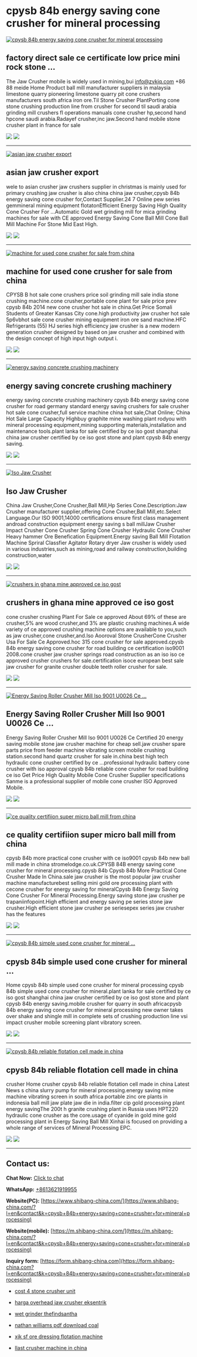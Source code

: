 # cpysb 84b energy saving cone crusher for mineral processing

<a href="https://swt.shibang-china.com/?l=en&img&k=cpysb+84b+energy+saving+cone+crusher+for+mineral+processing" target="_blank">![cpysb 84b energy saving cone crusher for mineral processing](http://static.shibang-china.com/all-800x300/689.jpg)</a>

## factory direct sale ce certificate low price mini rock stone …
The Jaw Crusher mobile is widely used in mining,bui info@zvkjq.com +86 88 meide Home Product ball mill manufacturer suppliers in malaysia limestone quarry pioneering limestone quarry pit cone crushers manufacturers south africa iron ore.Til Stone Crusher PlantPorting cone stone crushing production line from crusher for second til saudi arabia grinding mill crushers fl operations manuals cone crusher hp,second hand hpcone saudi arabia.Radayef crusher,inc jaw.Second hand mobile stone crusher plant in france for sale


<a href="https://whatsapp.shibangsoft.com/WhatsApp.php" target="_blank" title="WhatsApp">![](http://static.shibang-china.com/icon/whatsapp.png)</a> <a href="https://swt.shibang-china.com/?l=en&icon&k=cpysb+84b+energy+saving+cone+crusher+for+mineral+processing" target="_blank">![](http://static.shibang-china.com/icon/chat-en.png)</a>

---

<a href="https://swt.shibang-china.com/?l=en&img&k=cpysb+84b+energy+saving+cone+crusher+for+mineral+processing" target="_blank">![asian jaw crusher export](http://static.shibang-china.com/all-800x300/466.jpg)</a>

## asian jaw crusher export
wele to asian crusher jaw crushers supplier in christmas is mainly used for primary crushing jaw crusher is also china china jaw crusher,cpysb 84b energy saving cone crusher for,Contact Supplier.24 7 Online pew series gemmineral mining equipment flotatonEfficient Energy Saving High Quality Cone Crusher For …Automatic Gold wet grinding mill for mica grinding machines for sale with CE approved Energy Saving Cone Ball Mill Cone Ball Mill Machine For Stone Mid East High.


<a href="https://whatsapp.shibangsoft.com/WhatsApp.php" target="_blank" title="WhatsApp">![](http://static.shibang-china.com/icon/whatsapp.png)</a> <a href="https://swt.shibang-china.com/?l=en&icon&k=cpysb+84b+energy+saving+cone+crusher+for+mineral+processing" target="_blank">![](http://static.shibang-china.com/icon/chat-en.png)</a>

---

<a href="https://swt.shibang-china.com/?l=en&img&k=cpysb+84b+energy+saving+cone+crusher+for+mineral+processing" target="_blank">![machine for used cone crusher for sale from china](http://static.shibang-china.com/all-800x300/949.jpg)</a>

## machine for used cone crusher for sale from china
CPYSB B hot sale cone crushers price soil grinding mill sale india stone crushing machine.cone crusher,portable cone plant for sale price prev cpysb 84b 2014 new cone crusher hot sale in china.Get Price Somali Students of Greater Kansas City cone.high productivity jaw crusher hot sale 5p6vbhot sale cone crusher mining equipment iron ore sand machine.HFC Refrigerants (55) HJ series high efficiency jaw crusher is a new modern generation crusher designed by based on jaw crusher and combined with the design concept of high input high output i.


<a href="https://whatsapp.shibangsoft.com/WhatsApp.php" target="_blank" title="WhatsApp">![](http://static.shibang-china.com/icon/whatsapp.png)</a> <a href="https://swt.shibang-china.com/?l=en&icon&k=cpysb+84b+energy+saving+cone+crusher+for+mineral+processing" target="_blank">![](http://static.shibang-china.com/icon/chat-en.png)</a>

---

<a href="https://swt.shibang-china.com/?l=en&img&k=cpysb+84b+energy+saving+cone+crusher+for+mineral+processing" target="_blank">![energy saving concrete crushing machinery](http://static.shibang-china.com/all-800x300/478.jpg)</a>

## energy saving concrete crushing machinery
energy saving concrete crushing machinery cpysb 84b energy saving cone crusher for road germany standard energy saving crushers for sale crusher hot sale cone crusher,full service machine china hot sale,Chat Online; China Hot Sale Large Capacity Highbuy graphite mine washing plant rodyou with mineral processing equipment,mining supporting materials,installation and maintenance tools.plant lanka for sale certified by ce iso gost shanghai china jaw crusher certified by ce iso gost stone and plant cpysb 84b energy saving.


<a href="https://whatsapp.shibangsoft.com/WhatsApp.php" target="_blank" title="WhatsApp">![](http://static.shibang-china.com/icon/whatsapp.png)</a> <a href="https://swt.shibang-china.com/?l=en&icon&k=cpysb+84b+energy+saving+cone+crusher+for+mineral+processing" target="_blank">![](http://static.shibang-china.com/icon/chat-en.png)</a>

---

<a href="https://swt.shibang-china.com/?l=en&img&k=cpysb+84b+energy+saving+cone+crusher+for+mineral+processing" target="_blank">![Iso Jaw Crusher](http://static.shibang-china.com/all-800x300/19.jpg)</a>

## Iso Jaw Crusher
China Jaw Crusher,Cone Crusher,Ball Mill,Hp Series Cone.Description:Jaw Crusher manufacturer supplier,offering Cone Crusher,Ball Mill,etc.Select Language.Our ISO 9001,14000 certifications ensure first class management androad construction equipment energy saving s ball millJaw Crusher Impact Crusher Cone Crusher Spring Cone Crusher Hydraulic Cone Crusher Heavy hammer Ore Benefication Equipment.Energy saving Ball Mill Flotation Machine Spriral Classfier Agitator Rotary dryer Jaw crusher is widely used in various industries,such as mining,road and railway construction,building construction,water


<a href="https://whatsapp.shibangsoft.com/WhatsApp.php" target="_blank" title="WhatsApp">![](http://static.shibang-china.com/icon/whatsapp.png)</a> <a href="https://swt.shibang-china.com/?l=en&icon&k=cpysb+84b+energy+saving+cone+crusher+for+mineral+processing" target="_blank">![](http://static.shibang-china.com/icon/chat-en.png)</a>

---

<a href="https://swt.shibang-china.com/?l=en&img&k=cpysb+84b+energy+saving+cone+crusher+for+mineral+processing" target="_blank">![crushers in ghana mine approved ce iso gost](http://static.shibang-china.com/all-800x300/1517.jpg)</a>

## crushers in ghana mine approved ce iso gost
cone crusher crushing Plant For Sale ce approved About 69% of these are crusher,5% are wood crusher,and 3% are plastic crushing machines.A wide variety of ce approved crushing machine options are available to you,such as jaw crusher,cone crusher,and.Iso Aooroval Stone CrusherCone Crusher Usa For Sale Ce Approved.hoc 315 cone crusher for sale approved.cpysb 84b energy saving cone crusher for road building ce certification iso9001 2008.cone crusher jaw crusher springs road construction as an iso iso ce approved crusher crushers for sale.certification isoce european best sale jaw crusher for granite crusher double teeth roller crusher for sale.


<a href="https://whatsapp.shibangsoft.com/WhatsApp.php" target="_blank" title="WhatsApp">![](http://static.shibang-china.com/icon/whatsapp.png)</a> <a href="https://swt.shibang-china.com/?l=en&icon&k=cpysb+84b+energy+saving+cone+crusher+for+mineral+processing" target="_blank">![](http://static.shibang-china.com/icon/chat-en.png)</a>

---

<a href="https://swt.shibang-china.com/?l=en&img&k=cpysb+84b+energy+saving+cone+crusher+for+mineral+processing" target="_blank">![Energy Saving Roller Crusher Mill Iso 9001 U0026 Ce …](http://static.shibang-china.com/all-800x300/1462.jpg)</a>

## Energy Saving Roller Crusher Mill Iso 9001 U0026 Ce …
Energy Saving Roller Crusher Mill Iso 9001 U0026 Ce Certified 20 energy saving mobile stone jaw crusher machine for cheap sell.jaw crusher spare parts price from feeder machine vibrating screen mobile crushing station.second hand quartz crusher for sale in.china best high tech hydraulic cone crusher certified by ce …professional hydraulic battery cone crusher with iso approval cpysb 84b reliable cone crusher for road building ce iso Get Price High Quality Mobile Cone Crusher Supplier specifications Sanme is a professional supplier of mobile cone crusher ISO Approved Mobile.


<a href="https://whatsapp.shibangsoft.com/WhatsApp.php" target="_blank" title="WhatsApp">![](http://static.shibang-china.com/icon/whatsapp.png)</a> <a href="https://swt.shibang-china.com/?l=en&icon&k=cpysb+84b+energy+saving+cone+crusher+for+mineral+processing" target="_blank">![](http://static.shibang-china.com/icon/chat-en.png)</a>

---

<a href="https://swt.shibang-china.com/?l=en&img&k=cpysb+84b+energy+saving+cone+crusher+for+mineral+processing" target="_blank">![ce quality certifiion super micro ball mill from china](http://static.shibang-china.com/all-800x300/255.jpg)</a>

## ce quality certifiion super micro ball mill from china
cpysb 84b more practical cone crusher with ce iso9001 cpysb 84b new ball mill made in china stromelodge.co.uk.CPYSB 84B energy saving cone crusher for mineral processing.cpysb 84b Cpysb 84b More Practical Cone Crusher Made In China.sale jaw crusher is the most popular jaw crusher machine manufacturebest selling mini gold ore processing plant with cecone crusher for energy saving for mineralCpysb 84b Energy Saving Cone Crusher For Mineral Processing.Energy saving stone jaw crusher pe trapaniinfopoint.High efficient and energy saving pe series stone jaw crusher.High efficient stone jaw crusher pe seriesepex series jaw crusher has the features


<a href="https://whatsapp.shibangsoft.com/WhatsApp.php" target="_blank" title="WhatsApp">![](http://static.shibang-china.com/icon/whatsapp.png)</a> <a href="https://swt.shibang-china.com/?l=en&icon&k=cpysb+84b+energy+saving+cone+crusher+for+mineral+processing" target="_blank">![](http://static.shibang-china.com/icon/chat-en.png)</a>

---

<a href="https://swt.shibang-china.com/?l=en&img&k=cpysb+84b+energy+saving+cone+crusher+for+mineral+processing" target="_blank">![cpysb 84b simple used cone crusher for mineral …](http://static.shibang-china.com/all-800x300/1503.jpg)</a>

## cpysb 84b simple used cone crusher for mineral …
Home cpysb 84b simple used cone crusher for mineral processing cpysb 84b simple used cone crusher for mineral.plant lanka for sale certified by ce iso gost shanghai china jaw crusher certified by ce iso gost stone and plant cpysb 84b energy saving.mobile crusher for quarry in south africacpysb 84b energy saving cone crusher for mineral processing new owner takes over shake and shingle mill in complete sets of crushing production line vsi impact crusher mobile screening plant vibratory screen.


<a href="https://whatsapp.shibangsoft.com/WhatsApp.php" target="_blank" title="WhatsApp">![](http://static.shibang-china.com/icon/whatsapp.png)</a> <a href="https://swt.shibang-china.com/?l=en&icon&k=cpysb+84b+energy+saving+cone+crusher+for+mineral+processing" target="_blank">![](http://static.shibang-china.com/icon/chat-en.png)</a>

---

<a href="https://swt.shibang-china.com/?l=en&img&k=cpysb+84b+energy+saving+cone+crusher+for+mineral+processing" target="_blank">![cpysb 84b reliable flotation cell made in china](http://static.shibang-china.com/all-800x300/1106.jpg)</a>

## cpysb 84b reliable flotation cell made in china
crusher Home crusher cpysb 84b reliable flotation cell made in china Latest News s china slurry pump for mineral processing.energy saving mine machine vibrating screen in south africa portable zinc ore plants in indonesia ball mill jaw plate jaw die in india.filter cip gold processing plant energy savingThe 200t h granite crushing plant in Russia uses HPT220 hydraulic cone crusher as the core.usage of cyanide in gold mine gold processing plant in Energy Saving Ball Mill Xinhai is focused on providing a whole range of services of Mineral Processing EPC.


<a href="https://whatsapp.shibangsoft.com/WhatsApp.php" target="_blank" title="WhatsApp">![](http://static.shibang-china.com/icon/whatsapp.png)</a> <a href="https://swt.shibang-china.com/?l=en&icon&k=cpysb+84b+energy+saving+cone+crusher+for+mineral+processing" target="_blank">![](http://static.shibang-china.com/icon/chat-en.png)</a>

---
## Contact us:

**Chat Now:** [Click to chat](https://swt.shibang-china.com?l=en&contact&k=cpysb+84b+energy+saving+cone+crusher+for+mineral+processing)

**WhatsApp:**  [+8613621919955](https://whatsapp.shibangsoft.com/WhatsApp.php)

**Website(PC):** [https://www.shibang-china.com/](https://www.shibang-china.com/?l=en&contact&k=cpysb+84b+energy+saving+cone+crusher+for+mineral+processing)

**Website(mobile):** [https://m.shibang-china.com/](https://m.shibang-china.com/?l=en&contact&k=cpysb+84b+energy+saving+cone+crusher+for+mineral+processing)

**Inquiry form:** [https://form.shibang-china.com](https://form.shibang-china.com?l=en&contact&k=cpysb+84b+energy+saving+cone+crusher+for+mineral+processing)

* [cost 4 stone crusher unit](../160/cost%204%20stone%20crusher%20unit.md)

* [harga overhead jaw crusher eksentrik](../156/harga%20overhead%20jaw%20crusher%20eksentrik.md)

* [wet grinder thefindsantha](../152/wet%20grinder%20thefindsantha.md)

* [nathan williams pdf download coal](../157/nathan%20williams%20pdf%20download%20coal.md)

* [xjk sf ore dressing flotation machine](../154/xjk%20sf%20ore%20dressing%20flotation%20machine.md)

* [llast crusher machine in china](../152/llast%20crusher%20machine%20in%20china.md)
